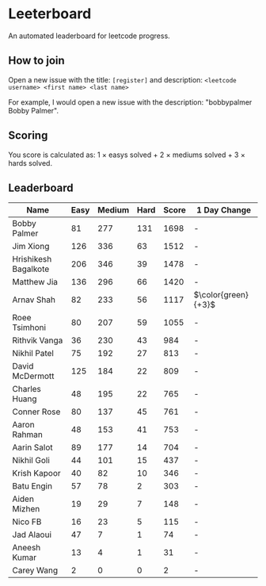 # Leeterboard

An automated leaderboard for leetcode progress.

## How to join

Open a new issue with the title: `[register]` and description:
`<leetcode username> <first name> <last name>`

For example, I would open a new issue with the description: "bobbypalmer Bobby Palmer".

## Scoring

You score is calculated as:
1 $\times$ easys solved + 2 $\times$ mediums solved + 3 $\times$ hards solved.

## Leaderboard
| Name | Easy | Medium | Hard | Score | 1 Day Change |
| --- | --- | --- | --- | --- | --- |
| Bobby Palmer | 81 | 277 | 131 | 1698 | - |
| Jim Xiong | 126 | 336 | 63 | 1512 | - |
| Hrishikesh Bagalkote | 206 | 346 | 39 | 1478 | - |
| Matthew Jia | 136 | 296 | 66 | 1420 | - |
| Arnav Shah | 82 | 233 | 56 | 1117 | $\color{green}{+3}$ |
| Roee Tsimhoni | 80 | 207 | 59 | 1055 | - |
| Rithvik Vanga | 36 | 230 | 43 | 984 | - |
| Nikhil Patel | 75 | 192 | 27 | 813 | - |
| David McDermott | 125 | 184 | 22 | 809 | - |
| Charles Huang | 48 | 195 | 22 | 765 | - |
| Conner Rose | 80 | 137 | 45 | 761 | - |
| Aaron Rahman | 48 | 153 | 41 | 753 | - |
| Aarin Salot | 89 | 177 | 14 | 704 | - |
| Nikhil Goli | 44 | 101 | 15 | 437 | - |
| Krish Kapoor | 40 | 82 | 10 | 346 | - |
| Batu Engin | 57 | 78 | 2 | 303 | - |
| Aiden Mizhen | 19 | 29 | 7 | 148 | - |
| Nico FB | 16 | 23 | 5 | 115 | - |
| Jad Alaoui | 47 | 7 | 1 | 74 | - |
| Aneesh Kumar | 13 | 4 | 1 | 31 | - |
| Carey Wang | 2 | 0 | 0 | 2 | - |
